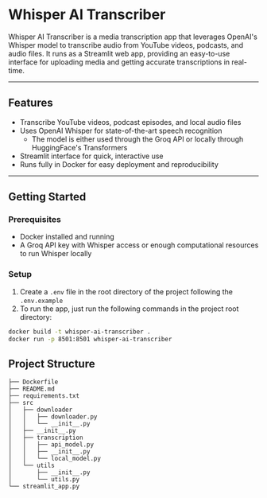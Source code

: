# Whisper AI Transcriber

Whisper AI Transcriber is a media transcription app that leverages OpenAI's Whisper model to transcribe audio from YouTube videos, podcasts, and audio files. It runs as a Streamlit web app, providing an easy-to-use interface for uploading media and getting accurate transcriptions in real-time.

---

## Features

- Transcribe YouTube videos, podcast episodes, and local audio files
- Uses OpenAI Whisper for state-of-the-art speech recognition
    - The model is either used through the Groq API or locally through HuggingFace's Transformers  
- Streamlit interface for quick, interactive use
- Runs fully in Docker for easy deployment and reproducibility

---

## Getting Started

### Prerequisites

- Docker installed and running
- A Groq API key with Whisper access or enough computational resources to run Whisper locally

### Setup

1. Create a `.env` file in the root directory of the project following the `.env.example`
2. To run the app, just run the following commands in the project root directory:
```bash
docker build -t whisper-ai-transcriber .
docker run -p 8501:8501 whisper-ai-transcriber
```

## Project Structure
```
├── Dockerfile
├── README.md
├── requirements.txt
├── src
│   ├── downloader
│   │   ├── downloader.py
│   │   └── __init__.py
│   ├── __init__.py
│   ├── transcription
│   │   ├── api_model.py
│   │   ├── __init__.py
│   │   └── local_model.py
│   └── utils
│       ├── __init__.py
│       └── utils.py
└── streamlit_app.py
```
